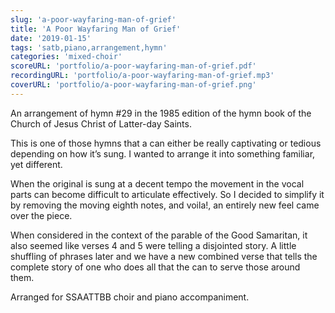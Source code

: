 ```yaml
---
slug: 'a-poor-wayfaring-man-of-grief'
title: 'A Poor Wayfaring Man of Grief'
date: '2019-01-15'
tags: 'satb,piano,arrangement,hymn'
categories: 'mixed-choir' 
scoreURL: 'portfolio/a-poor-wayfaring-man-of-grief.pdf'
recordingURL: 'portfolio/a-poor-wayfaring-man-of-grief.mp3'
coverURL: 'portfolio/a-poor-wayfaring-man-of-grief.png'
---
```

An arrangement of hymn #29 in the 1985 edition of the hymn book of the Church of Jesus Christ of Latter-day Saints.

This is one of those hymns that a can either be really captivating or tedious depending on how it’s sung. I wanted to arrange it into something familiar, yet different.

When the original is sung at a decent tempo the movement in the vocal parts can become difficult to articulate effectively. So I decided to simplify it by removing the moving eighth notes, and voila!, an entirely new feel came over the piece.

When considered in the context of the parable of the Good Samaritan, it also seemed like verses 4 and 5 were telling a disjointed story. A little shuffling of phrases later and we have a new combined verse that tells the complete story of one who does all that the can to serve those around them.

Arranged for SSAATTBB choir and piano accompaniment.